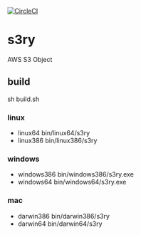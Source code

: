 [![CircleCI](https://circleci.com/gh/seike460/s3ry.svg?style=svg)](https://circleci.com/gh/seike460/s3ry)

# s3ry
AWS S3 Object

## build

sh build.sh

### linux

- linux64  bin/linux64/s3ry
- linux386 bin/linux386/s3ry

### windows

- windows386 bin/windows386/s3ry.exe
- windows64  bin/windows64/s3ry.exe

### mac

- darwin386 bin/darwin386/s3ry
- darwin64  bin/darwin64/s3ry
